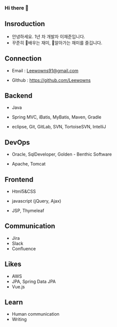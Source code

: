 ### Hi there 👋
<!--
**Leewowns/Leewowns** is a ✨ _special_ ✨ repository because its `README.md` (this file) appears on your GitHub profile.

Here are some ideas to get you started:

- 🔭 I’m currently working on ...
- 🌱 I’m currently learning ...
- 👯 I’m looking to collaborate on ...
- 🤔 I’m looking for help with ...
- 💬 Ask me about ...
- 📫 How to reach me: ...
- 😄 Pronouns: ...
- ⚡ Fun fact: ...
- 🏝 
-->
## Insroduction

 *  안녕하세요. 1년 차 개발자 이재준입니다.
 *  꾸준히 🌱배우는 재미, 🌱알아가는 재미를 즐깁니다.
 


## Connection

 * Email : Leewowns91@gmail.com

 * GIthub : https://github.com/Leewowns


## Backend

 * Java

 * Spring MVC, iBatis, MyBatis, Maven, Gradle

 * eclipse, Git, GitLab, SVN, TortoiseSVN, IntelliJ


## DevOps

 * Oracle, SqlDeveloper, Golden - Benthic Software

 * Apache, Tomcat


## Frontend

 * Html5&CSS

 * javascript (jQuery, Ajax)

 * JSP, Thymeleaf


## Communication

 * Jira 
 * Slack 
 * Confluence

## Likes

* AWS
* JPA, Spring Data JPA
* Vue.js

## Learn
- Human communication
- Writing
